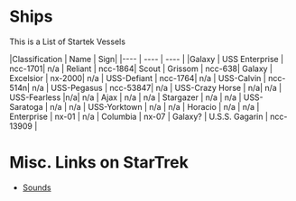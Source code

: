 # Ships

This is a List of Startek Vessels

|Classification | Name | Sign|
|---- | ---- | ---- |
|Galaxy | USS Enterprise | ncc-1701|
n/a | Reliant | ncc-1864|
Scout | Grissom | ncc-638|
Galaxy | Excelsior | nx-2000|
n/a | USS-Defiant | ncc-1764|
n/a | USS-Calvin | ncc-514n|
n/a | USS-Pegasus | ncc-53847|
n/a | USS-Crazy Horse | n/a|
n/a | USS-Fearless |n/a|
n/a | Ajax | n/a |
n/a | Stargazer | n/a |
n/a | USS-Saratoga | n/a |
n/a | USS-Yorktown | n/a |
n/a | Horacio | n/a |
n/a | Enterprise | nx-01 |
n/a | Columbia | nx-07 |
Galaxy? | U.S.S. Gagarin | ncc-13909 |

# Misc. Links on StarTrek

- [Sounds](http://www.mediacollege.com/downloads/sound-effects/star-trek/tos/)

